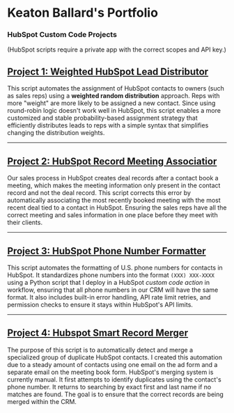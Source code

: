 # Keaton Ballard's Portfolio

### HubSpot Custom Code Projects 
(HubSpot scripts require a private app with the correct scopes and API key.) 

## [Project 1: Weighted HubSpot Lead Distributor](https://github.com/Keaton-Ballard/keaton__ballard_portfolio/blob/main/weighted-hubspot-lead-distributor)


This script automates the assignment of HubSpot contacts to owners (such as sales reps) using a **weighted random distribution** approach. Reps with more "weight" are more likely to be assigned a new contact.
Since using round-robin logic doesn't work well in HubSpot, this script enables a more customized and stable probability-based assignment strategy that efficiently distributes leads to reps with a simple syntax that simplifies changing the distribution weights.


---

## [Project 2: HubSpot Record Meeting Associatior](https://github.com/Keaton-Ballard/keaton__ballard_portfolio/blob/main/hubspot-meeting-deal-associator)


Our sales process in HubSpot creates deal records after a contact book a meeting, which makes the meeting information only present in the contact record and not the deal record. This script corrects this error by automatically associating the most recently booked meeting with the most recent deal tied to a contact in HubSpot. Ensuring the sales reps have all the correct meeting and sales information in one place before they meet with their clients.


---

## [Project 3: HubSpot Phone Number Formatter](https://github.com/Keaton-Ballard/keaton__ballard_portfolio/blob/main/hubspot-phone-number-formatter)


This script automates the formatting of U.S. phone numbers for contacts in HubSpot. It standardizes phone numbers into the format `(XXX) XXX-XXXX` using a Python script that I deploy in a HubSpot *custom code action* in workflow, ensuring that all phone numbers in our CRM will have the same format. It also includes built-in error handling, API rate limit retries, and permission checks to ensure it stays within HubSpot's API limits.

---

## [Project 4: Hubspot Smart Record Merger](https://github.com/Keaton-Ballard/keaton__ballard_portfolio/blob/main/hubspot-smart-record-merger)


The purpose of this script is to automatically detect and merge a specialized group of duplicate HubSpot contacts. I created this automation due to a steady amount of contacts using one email on the ad form and a separate email on the meeting book form. HubSpot's merging system is currently manual. It first attempts to identify duplicates using the contact's phone number. It returns to searching by exact first and last name if no matches are found. The goal is to ensure that the correct records are being merged within the CRM.
